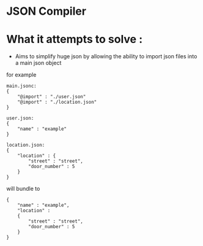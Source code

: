 # JSON Compiler

# What it attempts to solve :
- Aims to simplify huge json by allowing the ability to import json files into a main json object

for example

```
main.jsonc:
{
    "@import" : "./user.json"
    "@import" : "./location.json"
}

user.json:
{
    "name" : "example"
}

location.json:
{
    "location" : {
        "street" : "street",
        "door_number" : 5
    }
}
```

will bundle to

```
{
    "name" : "example",
    "location" : 
    {
        "street" : "street",
        "door_number" : 5
    }
}
```


